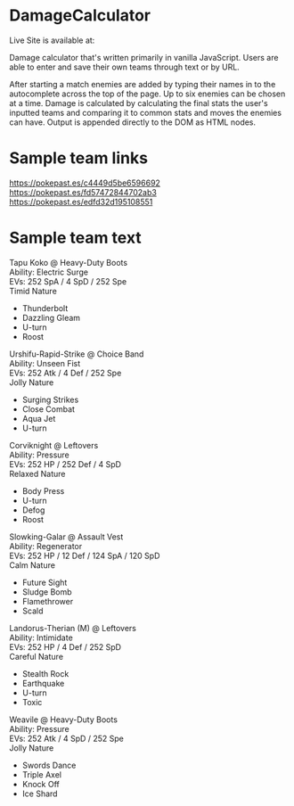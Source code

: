 # DamageCalculator
Live Site is available at: 

Damage calculator that's written primarily in vanilla JavaScript.
Users are able to enter and save their own teams through text or by URL.

After starting a match enemies are added by typing their names in to the autocomplete across the top of the page.
Up to six enemies can be chosen at a time.
Damage is calculated by calculating the final stats the user's inputted teams and comparing it to common stats and moves the enemies can have.
Output is appended directly to the DOM as HTML nodes.

# Sample team links
https://pokepast.es/c4449d5be6596692
<br />
https://pokepast.es/fd57472844702ab3
<br />
https://pokepast.es/edfd32d195108551


# Sample team text
Tapu Koko @ Heavy-Duty Boots  
Ability: Electric Surge  
EVs: 252 SpA / 4 SpD / 252 Spe  
Timid Nature  
- Thunderbolt  
- Dazzling Gleam  
- U-turn  
- Roost  

Urshifu-Rapid-Strike @ Choice Band  
Ability: Unseen Fist  
EVs: 252 Atk / 4 Def / 252 Spe  
Jolly Nature  
- Surging Strikes  
- Close Combat  
- Aqua Jet  
- U-turn  

Corviknight @ Leftovers  
Ability: Pressure  
EVs: 252 HP / 252 Def / 4 SpD  
Relaxed Nature  
- Body Press  
- U-turn  
- Defog  
- Roost  

Slowking-Galar @ Assault Vest  
Ability: Regenerator  
EVs: 252 HP / 12 Def / 124 SpA / 120 SpD  
Calm Nature  
- Future Sight  
- Sludge Bomb  
- Flamethrower  
- Scald  

Landorus-Therian (M) @ Leftovers  
Ability: Intimidate  
EVs: 252 HP / 4 Def / 252 SpD  
Careful Nature  
- Stealth Rock  
- Earthquake  
- U-turn  
- Toxic  

Weavile @ Heavy-Duty Boots  
Ability: Pressure  
EVs: 252 Atk / 4 SpD / 252 Spe  
Jolly Nature  
- Swords Dance  
- Triple Axel  
- Knock Off  
- Ice Shard  
